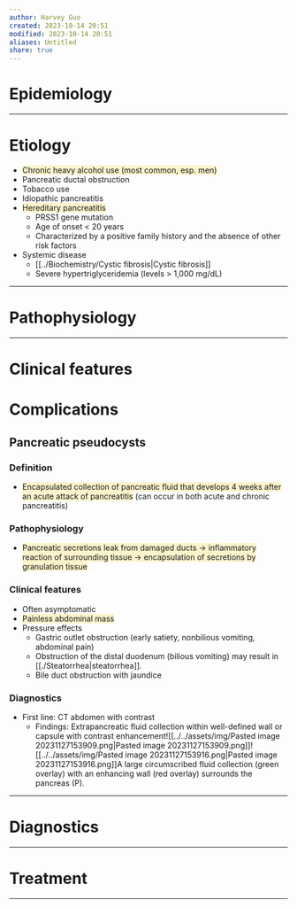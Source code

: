 ```yaml
---
author: Harvey Guo
created: 2023-10-14 20:51
modified: 2023-10-14 20:51
aliases: Untitled
share: true
---
```

# Epidemiology


---
# Etiology
- <span style="background:rgba(240, 200, 0, 0.2)">Chronic heavy alcohol use (most common, esp. men)</span>
- Pancreatic ductal obstruction
- Tobacco use
- Idiopathic pancreatitis
- <span style="background:rgba(240, 200, 0, 0.2)">Hereditary pancreatitis</span>
	- PRSS1 gene mutation
	- Age of onset < 20 years
	- Characterized by a positive family history and the absence of other risk factors
- Systemic disease
	- [[../Biochemistry/Cystic fibrosis|Cystic fibrosis]]
	- Severe hypertriglyceridemia (levels > 1,000 mg/dL)

---
# Pathophysiology


---
# Clinical features

# Complications
## Pancreatic pseudocysts
### Definition
- <span style="background:rgba(240, 200, 0, 0.2)">Encapsulated collection of pancreatic fluid that develops 4 weeks after an acute attack of pancreatitis</span> (can occur in both acute and chronic pancreatitis)
### Pathophysiology
- <span style="background:rgba(240, 200, 0, 0.2)">Pancreatic secretions leak from damaged ducts → inflammatory reaction of surrounding tissue → encapsulation of secretions by granulation tissue</span>
### Clinical features
- Often asymptomatic
- <span style="background:rgba(240, 200, 0, 0.2)">Painless abdominal mass</span>
- Pressure effects
	- Gastric outlet obstruction (early satiety, nonbilious vomiting, abdominal pain)
	- Obstruction of the distal duodenum (bilious vomiting) may result in [[./Steatorrhea|steatorrhea]].
	- Bile duct obstruction with jaundice
### Diagnostics
- First line: CT abdomen with contrast  
	- Findings: Extrapancreatic fluid collection within well-defined wall or capsule with contrast enhancement![[../../assets/img/Pasted image 20231127153909.png|Pasted image 20231127153909.png]]![[../../assets/img/Pasted image 20231127153916.png|Pasted image 20231127153916.png]]A large circumscribed fluid collection (green overlay) with an enhancing wall (red overlay) surrounds the pancreas (P).

---
# Diagnostics


---
# Treatment


---
